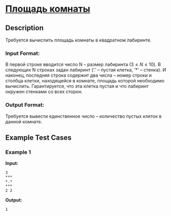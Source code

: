 # [Площадь комнаты](link)

## Description

Требуется вычислить площадь комнаты в квадратном лабиринте.
### Input Format:

В первой строке  вводится число N – размер лабиринта ($3 \leq N \leq 10$). В следующих N строках задан лабиринт (‘.’ – пустая клетка, ‘*’ – стенка). И наконец, последняя строка содержит  два числа – номер строки и столбца клетки, находящейся в комнате, площадь которой необходимо вычислить. Гарантируется, что эта клетка пустая и что лабиринт окружен стенками со всех сторон.

### Output Format:

Требуется вывести единственное число – количество пустых клеток в данной комнате.

## Example Test Cases

### Example 1

**Input:**
```
3
***
*.*
***
2 2

```

**Output:**
```
1

```

